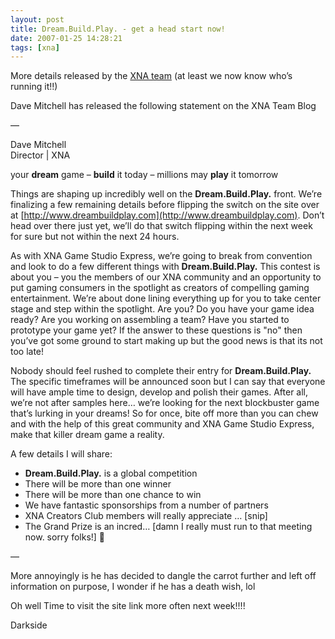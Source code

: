```yaml
---
layout: post
title: Dream.Build.Play. - get a head start now!
date: 2007-01-25 14:28:21
tags: [xna]
---
```


More details released by the [XNA team](http://blogs.msdn.com/xna/archive/2007/01/24/dream-build-play-ndash-get-a-head-start-now) (at least we now know who’s running it!!)

Dave Mitchell has released the following statement on the XNA Team Blog

—

Dave Mitchell  
Director | XNA

your **dream** game – **build** it today – millions may **play** it tomorrow

Things are shaping up incredibly well on the **Dream.Build.Play.** front.  We’re finalizing a few remaining details before flipping the switch on the site over at [http://www.dreambuildplay.com](http://www.dreambuildplay.com).  Don’t head over there just yet, we’ll do that switch flipping within the next week for sure but not within the next 24 hours.

As with XNA Game Studio Express, we’re going to break from convention and look to do a few different things with **Dream.Build.Play.**   This contest is about you – you the members of our XNA community and an opportunity to put gaming consumers in the spotlight as creators of compelling gaming entertainment.  We’re about done lining everything up for you to take center stage and step within the spotlight.  Are you?  Do you have your game idea ready?  Are you working on assembling a team?  Have you started to prototype your game yet?  If the answer to these questions is "no" then you’ve got some ground to start making up but the good news is that its not too late!

Nobody should feel rushed to complete their entry for **Dream.Build.Play.**   The specific timeframes will be announced soon but I can say that everyone will have ample time to design, develop and polish their games.  After all, we’re not after samples here… we’re looking for the next blockbuster game that’s lurking in your dreams!  So for once, bite off more than you can chew and with the help of this great community and XNA Game Studio Express, make that killer dream game a reality.

A few details I will share:

- **Dream.Build.Play.** is a global competition
- There will be more than one winner
- There will be more than one chance to win
- We have fantastic sponsorships from a number of partners
- XNA Creators Club members will really appreciate … [snip]
- The Grand Prize is an incred… [damn I really must run to that meeting now.  sorry folks!] 🙂

—

More annoyingly is he has decided to dangle the carrot further and left off information on purpose, I wonder if he has a death wish, lol

Oh well Time to visit the site link more often next week!!!!

Darkside

